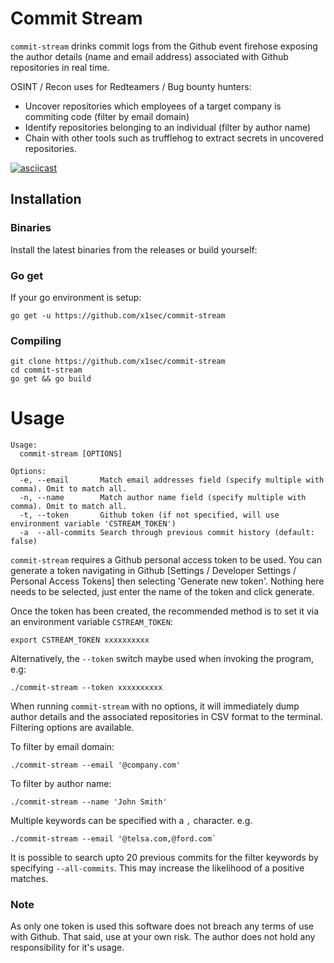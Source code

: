 # Commit Stream

`commit-stream` drinks commit logs from the Github event firehose exposing the author details (name and email address) associated with Github repositories in real time. 

OSINT / Recon uses for  Redteamers / Bug bounty hunters: 

* Uncover repositories which employees of a target company is commiting code (filter by email domain)
* Identify repositories belonging to an individual (filter by author name)
* Chain with other tools such as trufflehog to extract secrets in uncovered repositories.

[![asciicast](https://asciinema.org/a/317469.svg)](https://asciinema.org/a/317469)

## Installation
### Binaries
Install the latest binaries from the releases or build yourself:

### Go get
If your go environment is setup:
```
go get -u https://github.com/x1sec/commit-stream
```
### Compiling
```
git clone https://github.com/x1sec/commit-stream
cd commit-stream
go get && go build
```

# Usage

```
Usage:
  commit-stream [OPTIONS]

Options:
  -e, --email       Match email addresses field (specify multiple with comma). Omit to match all.
  -n, --name        Match author name field (specify multiple with comma). Omit to match all.
  -t, --token       Github token (if not specified, will use environment variable 'CSTREAM_TOKEN')
  -a  --all-commits Search through previous commit history (default: false)
```

`commit-stream` requires a Github personal access token to be used. You can generate a token navigating in Github [Settings / Developer Settings /  Personal Access Tokens] then selecting 'Generate new token'. Nothing here needs to be selected, just enter the name of the token and click generate.

Once the token has been created, the recommended method is to set it via an environment variable `CSTREAM_TOKEN`:
```
export CSTREAM_TOKEN xxxxxxxxxx
```
Alternatively, the `--token` switch maybe used when invoking the program, e.g:
```
./commit-stream --token xxxxxxxxxx
```

When running `commit-stream` with no options, it will immediately dump author details and the associated repositories in CSV format to the terminal. Filtering options are available. 

To filter by email domain:
```
./commit-stream --email '@company.com'
```

To filter by author name:
```
./commit-stream --name 'John Smith'
```

Multiple keywords can be specified with a `,` character. e.g.
```
./commit-stream --email '@telsa.com,@ford.com`
```

It is possible to search upto 20 previous commits for the filter keywords by specifying `--all-commits`. This may increase the likelihood of a positive matches.

### Note
As only one token is used this software does not breach any terms of use with Github. That said, use at your own risk. The author does not hold any responsibility for it's usage.


